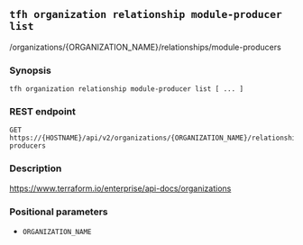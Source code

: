 ## `tfh organization relationship module-producer list`

/organizations/{ORGANIZATION_NAME}/relationships/module-producers

### Synopsis

    tfh organization relationship module-producer list [ ... ]

### REST endpoint

    GET https://{HOSTNAME}/api/v2/organizations/{ORGANIZATION_NAME}/relationships/module-producers

### Description

https://www.terraform.io/enterprise/api-docs/organizations

### Positional parameters

* `ORGANIZATION_NAME`

